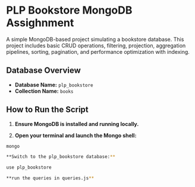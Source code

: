# PLP Bookstore MongoDB Assighnment

A simple MongoDB-based project simulating a bookstore database. This project includes basic CRUD operations, filtering, projection, aggregation pipelines, sorting, pagination, and performance optimization with indexing.



## Database Overview

- **Database Name:** `plp_bookstore`
- **Collection Name:** `books`


## How to Run the Script

1. **Ensure MongoDB is installed and running locally.**

2. **Open your terminal and launch the Mongo shell:**

```bash
mongo

**Switch to the plp_bookstore database:**

use plp_bookstore

**run the queries in queries.js**
